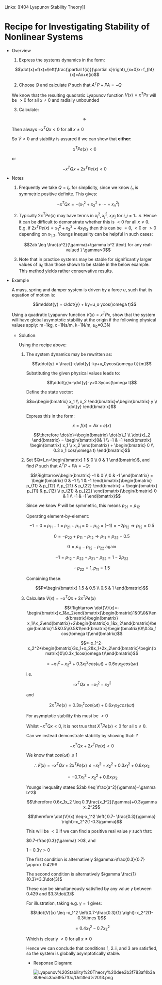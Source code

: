 Links: [[404 Lyapunov Stability Theory]]
# Recipe for Investigating Stability of Nonlinear Systems

- Overview

    1. Express the systems dynamics in the form:

    $$\dot{x}=f(x)=\left(\frac{\partial f(x)}{\partial x}\right)_{x=0}x+f_{ht}(x)=Ax+e(x)$$

    2. Choose $Q$ and calculate $P$ such that $A^TP+PA=-Q$

    We know that the resulting quadratic Lyapunov function $V(x) = x^TPx$ will be $>0$ for all $x \neq 0$ and radially unbounded

    3. Calculate:

    $$ ⁍$$

    Then always $-x^TQx<0$ for all $x \neq 0$

    So $\dot{V}<0$ and stability is assured if we can show that **either**:

    $$x^TPe(x)<0$$

    or

    $$-x^TQx+2x^TPe(x)<0$$

- Notes
    1. Frequently we take $Q=I_n$ for simplicity, since we know $I_n$ is symmetric positive definite. This gives:

        $$-x^TQx = -(x_1^2 + x_2^2 + \cdots + x_n^2)$$

    2. Typically $2x^TPe(x)$ may have terms in $x_i^2, x_j^2, x_ix_j$ for $i,j = 1 ... n$. Hence it can be difficult to demonstrate whether this is $<0$ for all $x \neq 0$. E.g. if $2x^TPe(x) = x_1^2+x_2^2+4x_1x_2$ then this can be $=0, <0$ or $>0$ depending on $x_{1,2}$. Youngs inequality can be helpful in such cases:

        $$2ab \leq \frac{a^2}{\gamma}+\gamma b^2 \text{ for any real-valued } \gamma>0$$

    3. Note that in practice systems may be stable for significantly larger values of $u_0$ than those shown to be stable in the below example. This method yields rather conservative results.
- Example

    A mass, spring and damper system is driven by a force $u$, such that its equation of motion is:

    $$m\ddot{y} + c\dot{y} + ky=u_o ycos(\omega t)$$

    Using a quadratic Lyapunov function $V(x)=x^TPx$, show that the system will have global asymptotic stability at the origin if the following physical values apply: m=1kg, c=1Ns/m, k=1N/m, $u_0$=0.3N

    - Solution

        Using the recipe above:

        1. The system dynamics may be rewritten as:

            $$\ddot{y} = \frac{(-c\dot{y}-ky+u_0ycos(\omega t)}{m}$$

            Substituting the given physical values leads to:

            $$\ddot{y}=-\dot{y}-y+0.3ycos(\omega t)$$

            Define the state vector:

            $$x=\begin{bmatrix} x_1 \\ x_2 \end{bmatrix}=\begin{bmatrix} y \\ \dot{y} \end{bmatrix}$$

            Express this in the form:

            $$\dot{x} = f(x)=Ax + e(x)$$

            $$\therefore \dot{x}=\begin{bmatrix} \dot{x}_1 \\ \dot{x}_2 \end{bmatrix} = \begin{bmatrix}0& 1 \\ -1 & -1 \end{bmatrix} \begin{bmatrix} x_1 \\ x_2 \end{bmatrix} + \begin{bmatrix} 0 \\ 0.3 x_1 cos(\omega t) \end{bmatrix}$$

        2. Set $Q=I_n=\begin{bmatrix} 1 & 0 \\ 0 & 1 \end{bmatrix}$, and find $P$ such that $A^TP + PA=-Q$:

            $$\Rightarrow\begin{bmatrix} -1 & 0 \\ 0 & -1 \end{bmatrix} = \begin{bmatrix} 0 & -1 \\ 1 & -1 \end{bmatrix}\begin{bmatrix} p_{11} & p_{12} \\ p_{21} & p_{22} \end{bmatrix} + \begin{bmatrix} p_{11} & p_{12} \\ p_{21} & p_{22} \end{bmatrix}\begin{bmatrix} 0 & 1 \\ -1 & -1 \end{bmatrix}$$

            Since we know $P$ will be symmetric, this means $p_{21} = p_{12}$

            Operating element-by-element:

            $$-1=0\times p_{11}-1\times p_{21}+p_{11}\times0+p_{12}\times(-1)=-2p_{12} \Rightarrow p_{12}=0.5$$

            $$0=-p_{22}+p_{11}-p_{12} \Rightarrow p_{11}=p_{22}+0.5$$

            $$0=p_{11}-p_{12}-p_{22} \text{ again}$$

            $$-1=p_{12}-p_{22}+p_{21}-p_{22}=1-2p_{22}$$

            $$\therefore p_{22}=1, p_{11}=1.5$$

            Combining these:

            $$P=\begin{bmatrix} 1.5 & 0.5 \\ 0.5 & 1 \end{bmatrix}$$

        3. Calculate $\dot{V}(x)=-x^TQx+2x^TPe(x)$

            $$\Rightarrow \dot{V}(x)=-\begin{bmatrix}x_1&x_2\end{bmatrix}\begin{bmatrix}1&0\\0&1\end{bmatrix}\begin{bmatrix} x_1\\x_2\end{bmatrix}+2\begin{bmatrix}x_1&x_2\end{bmatrix}\begin{bmatrix}1.5&0.5\\0.5&1\end{bmatrix}\begin{bmatrix}0\\0.3x_1cos(\omega t)\end{bmatrix}$$

            $$=-x_1^2-x_2^2+\begin{bmatrix}3x_1+x_2&x_1+2x_2\end{bmatrix}\begin{bmatrix}0\\0.3x_1cos(\omega t)\end{bmatrix}$$

            $$=-x_1^2-x_2^2+0.3x_1^2cos(\omega t) + 0.6x_1x_2cos(\omega t)$$

            i.e.

            $$-x^TQx=-x_1^2-x_2^2$$

            and

            $$2x^TPe(x)=0.3x_1^2cos(\omega t) +0.6x_1x_2cos(\omega t)$$

            For asymptotic stability this must be $<0$

            Whilst  $-x^TQx<0$, it is not true that $X^TPe(x)<0$ for all $x \neq 0$.

            Can we instead demonstrate stability by showing that: ?

            $$-x^TQx+2x^TPe(x)<0$$

            We know that $cos(\omega t)\leq1$ 

            $$\therefore \dot{V}(x)=-x^TQx+2x^TPe(x) \leq-x_1^2-x_2^2+0.3x_1^2+0.6x_1x_2$$

            $$=-0.7x_1^2-x_2^2+0.6x_1x_2$$

            Youngs inequality states $2ab \leq \frac{a^2}{\gamma}+\gamma b^2$

            $$\therefore 0.6x_1x_2 \leq 0.3\frac{x_1^2}{\gamma}+0.3\gamma x_2^2$$

            $$\therefore \dot{V}(x) \leq-x_1^2 \left( 0.7- \frac{0.3}{\gamma} \right)-x_2^2(1-0.3\gamma)$$

            This will be $<0$ if we can find a positive real value $\gamma$ such that:

            $0.7-\frac{0.3}{\gamma} >0$, and

            $1-0.3\gamma >0$

            The first condition is alternatively $\gamma>\frac{0.3}{0.7} \approx 0.429$

            The second condition is alternatively $\gamma \frac{1}{0.3}=3.3\dot{3}$

            These can be simultaneously satisfied by any value $\gamma$ between $0.429$ and $3.3\dot{3}$

            For illustration, taking e.g. $\gamma=1$ gives:

            $$\dot{V}(x) \leq -x_1^2 \left(0.7-\frac{0.3}{1} \right)-x_2^2(1-0.3\times 1)$$

            $$=0.4x_1^2-0.7x_2^2$$

            Which is clearly $<0$ for all $x \neq 0$

            Hence we can conclude that conditions 1, 2.ii, and 3 are satisfied, so the system is globally asymptotically stable.

            - Response Diagram:

                ![Lyapunov%20Stability%20Theory%20dee3b3f783af4b3a809edc3ac6957f0c/Untitled%2013.png](Lyapunov%20Stability%20Theory%20dee3b3f783af4b3a809edc3ac6957f0c/Untitled%2013.png)